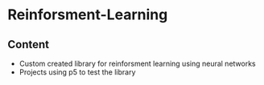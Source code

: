 # Reinforsment-Learning

## Content
* Custom created library for reinforsment learning using neural networks
* Projects using p5 to test the library
